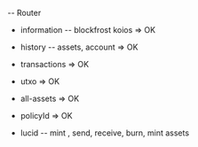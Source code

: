 -- Router

-   information -- blockfrost koios => OK
-   history -- assets, account => OK
-   transactions => OK
-   utxo => OK
-   all-assets => OK
-   policyId => OK
  
-   lucid -- mint , send, receive, burn, mint assets
